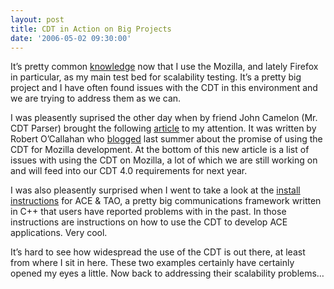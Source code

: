 ```yaml
---
layout: post
title: CDT in Action on Big Projects
date: '2006-05-02 09:30:00'
---
```



It’s pretty common [knowledge](http://www.eclipsecon.org/2006/Sub.do?id=76) now that I use the Mozilla, and lately Firefox in particular, as my main test bed for scalability testing. It’s a pretty big project and I have often found issues with the CDT in this environment and we are trying to address them as we can.

I was pleasently suprised the other day when by friend John Camelon (Mr. CDT Parser) brought the following [article](http://developer.mozilla.org/en/docs/Eclipse) to my attention. It was written by Robert O’Callahan who [blogged](http://weblogs.mozillazine.org/roc/archives/2005/06/eclipse_cdt.html) last summer about the promise of using the CDT for Mozilla development. At the bottom of this new article is a list of issues with using the CDT on Mozilla, a lot of which we are still working on and will feed into our CDT 4.0 requirements for next year.

I was also pleasently surprised when I went to take a look at the [install instructions](http://www.cs.wustl.edu/~schmidt/ACE_wrappers/ACE-INSTALL.html#eclipse) for ACE & TAO, a pretty big communications framework written in C++ that users have reported problems with in the past. In those instructions are instructions on how to use the CDT to develop ACE applications. Very cool.

It’s hard to see how widespread the use of the CDT is out there, at least from where I sit in here. These two examples certainly have certainly opened my eyes a little. Now back to addressing their scalability problems…


